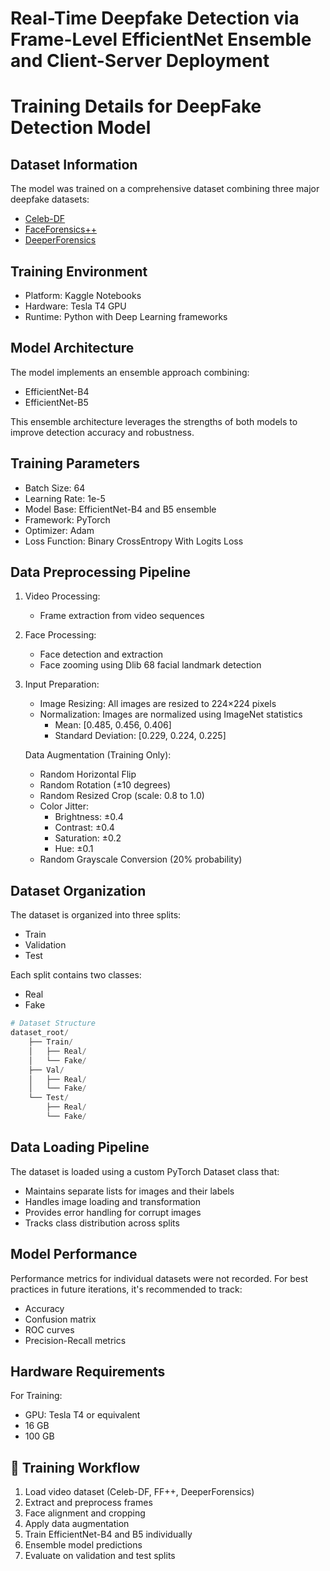 # Real-Time Deepfake Detection via Frame-Level EfficientNet Ensemble and Client-Server Deployment

# Training Details for DeepFake Detection Model

## Dataset Information
The model was trained on a comprehensive dataset combining three major deepfake datasets:
- [Celeb-DF](https://github.com/yuezunli/celeb-deepfakeforensics)
- [FaceForensics++](https://github.com/ondyari/FaceForensics)
- [DeeperForensics](https://github.com/EndlessSora/DeeperForensics-1.0)

## Training Environment
- Platform: Kaggle Notebooks
- Hardware: Tesla T4 GPU
- Runtime: Python with Deep Learning frameworks

## Model Architecture
The model implements an ensemble approach combining:
- EfficientNet-B4
- EfficientNet-B5

This ensemble architecture leverages the strengths of both models to improve detection accuracy and robustness.

## Training Parameters
- Batch Size: 64
- Learning Rate: 1e-5
- Model Base: EfficientNet-B4 and B5 ensemble
- Framework: PyTorch
- Optimizer: Adam
- Loss Function: Binary CrossEntropy With Logits Loss


## Data Preprocessing Pipeline
1. Video Processing:
   - Frame extraction from video sequences
2. Face Processing:
   - Face detection and extraction
   - Face zooming using Dlib 68 facial landmark detection

3. Input Preparation:
   - Image Resizing: All images are resized to 224×224 pixels
   - Normalization: Images are normalized using ImageNet statistics
     - Mean: [0.485, 0.456, 0.406]
     - Standard Deviation: [0.229, 0.224, 0.225]
   
   Data Augmentation (Training Only):
   - Random Horizontal Flip
   - Random Rotation (±10 degrees)
   - Random Resized Crop (scale: 0.8 to 1.0)
   - Color Jitter:
     - Brightness: ±0.4
     - Contrast: ±0.4
     - Saturation: ±0.2
     - Hue: ±0.1
   - Random Grayscale Conversion (20% probability)

## Dataset Organization
The dataset is organized into three splits:
- Train
- Validation
- Test

Each split contains two classes:
- Real
- Fake

```python
# Dataset Structure
dataset_root/
    ├── Train/
    │   ├── Real/
    │   └── Fake/
    ├── Val/
    │   ├── Real/
    │   └── Fake/
    └── Test/
        ├── Real/
        └── Fake/
```

## Data Loading Pipeline
The dataset is loaded using a custom PyTorch Dataset class that:
- Maintains separate lists for images and their labels
- Handles image loading and transformation
- Provides error handling for corrupt images
- Tracks class distribution across splits

## Model Performance
Performance metrics for individual datasets were not recorded. For best practices in future iterations, it's recommended to track:
- Accuracy
- Confusion matrix
- ROC curves
- Precision-Recall metrics

## Hardware Requirements
For Training:
- GPU: Tesla T4 or equivalent
- 16 GB 
- 100 GB


## 🔄 Training Workflow
1. Load video dataset (Celeb-DF, FF++, DeeperForensics)
2. Extract and preprocess frames
3. Face alignment and cropping
4. Apply data augmentation
5. Train EfficientNet-B4 and B5 individually
6. Ensemble model predictions
7. Evaluate on validation and test splits
